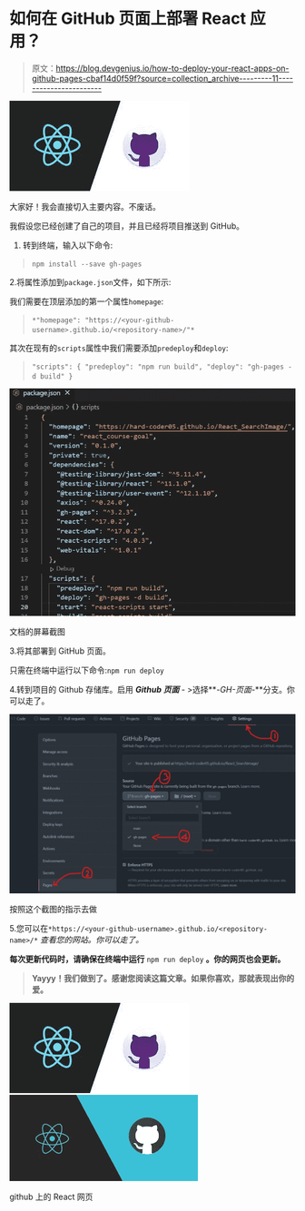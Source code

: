 # 如何在 GitHub 页面上部署 React 应用？

> 原文：<https://blog.devgenius.io/how-to-deploy-your-react-apps-on-github-pages-cbaf14d0f59f?source=collection_archive---------11----------------------->

![](img/3f0b396f641d74ca28215d91b62bab68.png)

大家好！我会直接切入主要内容。不废话。

我假设您已经创建了自己的项目，并且已经将项目推送到 GitHub。

1.  转到终端，输入以下命令:

> `npm install --save gh-pages`

2.将属性添加到`package.json`文件，如下所示:

我们需要在顶层添加的第一个属性`homepage`:

> `*"homepage": "https://<your-github-username>.github.io/<repository-name>/"*`

其次在现有的`scripts`属性中我们需要添加`predeploy`和`deploy`:

> `"scripts": {
> "predeploy": "npm run build",
> "deploy": "gh-pages -d build"
> }`

![](img/8f4cab8337c72ac546836a8640c1f2f1.png)

文档的屏幕截图

3.将其部署到 GitHub 页面。

只需在终端中运行以下命令:`npm run deploy`

4.转到项目的 Github 存储库。启用 ***Github 页面*** - >选择**-*GH-页面*-**分支。你可以走了。

![](img/b9957200e9573392181ff7dceca8cedf.png)

按照这个截图的指示去做

5.您可以在`*https://<your-github-username>.github.io/<repository-name>/*` *查看您的网站。你可以走了。*

**每次更新代码时，请确保在终端中运行** `npm run deploy` **。你的网页也会更新。**

> **Yayyy！我们做到了。感谢您阅读这篇文章。如果你喜欢，那就表现出你的爱。**

![](img/3f0b396f641d74ca28215d91b62bab68.png)![](img/c3607c9e98a11ecfba34cdc89fe092c2.png)

github 上的 React 网页